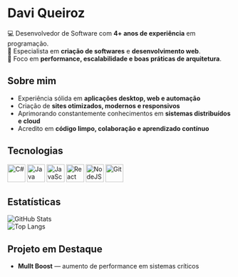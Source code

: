 # Davi Queiroz

💻 Desenvolvedor de Software com **4+ anos de experiência** em programação.  
🔬 Especialista em **criação de softwares** e **desenvolvimento web**.  
🎯 Foco em **performance, escalabilidade e boas práticas de arquitetura**.  


## Sobre mim
- Experiência sólida em **aplicações desktop, web e automação**  
- Criação de **sites otimizados, modernos e responsivos**  
- Aprimorando constantemente conhecimentos em **sistemas distribuídos e cloud**  
- Acredito em **código limpo, colaboração e aprendizado contínuo**  


## Tecnologias
<div>
  <img src="https://cdn.jsdelivr.net/gh/devicons/devicon/icons/csharp/csharp-original.svg" width="40" height="40" alt="C#"/>
  <img src="https://cdn.jsdelivr.net/gh/devicons/devicon/icons/java/java-original.svg" width="40" height="40" alt="Java"/>
  <img src="https://cdn.jsdelivr.net/gh/devicons/devicon/icons/javascript/javascript-original.svg" width="40" height="40" alt="JavaScript"/>
  <img src="https://cdn.jsdelivr.net/gh/devicons/devicon/icons/react/react-original.svg" width="40" height="40" alt="React"/>
  <img src="https://cdn.jsdelivr.net/gh/devicons/devicon/icons/nodejs/nodejs-original.svg" width="40" height="40" alt="NodeJS"/>
  <img src="https://cdn.jsdelivr.net/gh/devicons/devicon/icons/git/git-original.svg" width="40" height="40" alt="Git"/>
</div>


## Estatísticas
![GitHub Stats](https://github-readme-stats.vercel.app/api?username=ddaviqueiroz&show_icons=true&theme=tokyonight&hide_border=true)  
![Top Langs](https://github-readme-stats.vercel.app/api/top-langs/?username=ddaviqueiroz&layout=compact&theme=tokyonight&hide_border=true)  


## Projeto em Destaque
- **Mullt Boost** — aumento de performance em sistemas críticos  

